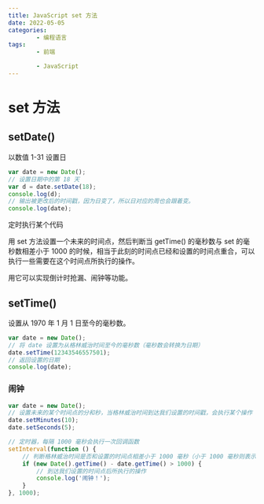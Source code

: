 ```yaml
---
title: JavaScript set 方法
date: 2022-05-05
categories:
        - 编程语言
tags:
        - 前端

        - JavaScript
---
```


# set 方法

## setDate()

以数值 1-31 设置日

```js
var date = new Date();
// 设置日期中的第 18 天
var d = date.setDate(18);
console.log(d);
// 输出被更改后的时间戳，因为日变了，所以日对应的周也会跟着变。
console.log(date);
```

定时执行某个代码

用 set 方法设置一个未来的时间点，然后判断当 getTime() 的毫秒数与 set 的毫秒数相差小于 1000 的时候，相当于此刻的时间点已经和设置的时间点重合，可以执行一些需要在这个时间点所执行的操作。

用它可以实现倒计时抢漏、闹钟等功能。

## setTime()

设置从 1970 年 1 月 1 日至今的毫秒数。

```js
var date = new Date();
// 将 date 设置为从格林威治时间至今的毫秒数（毫秒数会转换为日期）
date.setTime(12343546557501);
// 返回设置的日期
console.log(date);
```

### 闹钟

```js
var date = new Date();
// 设置未来的某个时间点的分和秒，当格林威治时间到达我们设置的时间戳，会执行某个操作
date.setMinutes(10);
date.setSeconds(5);

// 定时器，每隔 1000 毫秒会执行一次回调函数
setInterval(function () {
	// 判断格林威治时间是否和设置的时间点相差小于 1000 毫秒（小于 1000 毫秒则表示格林威治时间已经到大我们设置的时间戳）
	if (new Date().getTime() - date.getTime() > 1000) {
		// 到达我们设置的时间点后所执行的操作
		console.log('闹钟！');
	}
}, 1000);
```
